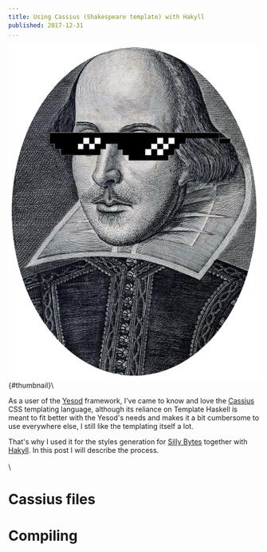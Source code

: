 ```yaml
---
title: Using Cassius (Shakespeare template) with Hakyll
published: 2017-12-31
...
```


![](/img/hakyllcassius/thumbnail.png){#thumbnail}\

As a user of the [Yesod](http://www.yesodweb.com/) framework, I've came to know
and love the
[Cassius](https://www.stackage.org/haddock/lts-8.4/shakespeare-2.0.12.1/Text-Cassius.html#v:cassius)
CSS templating language, although its reliance on Template Haskell is meant to
fit better with the Yesod's needs and makes it a bit cumbersome to use
everywhere else, I still like the templating itself a lot.

That's why I used it for the styles generation for [Silly
Bytes](http://www.sillybytes.net) together with
[Hakyll](https://jaspervdj.be/hakyll/). In this post I will describe the
process.
\
\
\

<!--more-->

# Cassius files

# Compiling
